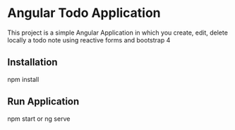 # Angular Todo Application

This project is a simple Angular Application in which you create, edit, delete locally a todo note using reactive forms and bootstrap 4

## Installation

npm install

## Run Application

npm start or ng serve




